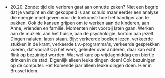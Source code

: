 - 20.20. Zonde: tijd die verloren gaat aan onnutte zaken? Niet een begrip dat je vastpint en dat gekoppeld is aan schuld maar eerder een analyse die energie moet geven voor de toekomst: hoe het handiger aan te pakken. Ook de kansen grijpen om te werken aan de kinderen, aan Anne, vrienden en familie. Momenten niet voorbij laten gaan. Werken aan de muziek, aan het huisje, aan de psychologie, kortom aan jezelf. Dingen nalaten, laten staan. Bijv: verkeerde boeken lezen, verkeerde stukken in de krant, verkeerde t.v.-programma's, verkeerde gesprekken voeren, dat vooral! Op het werk, geleuter over anderen, daar kan echt flink op bezuinigd worden. Wat wel kan: op vrijdagmiddag een biertje drinken  in de stad. Eigenlijk alleen leuke dingen doen! Ook bezuinigen op de computer. Het komende jaar alleen leuke dingen doen. Hier in Brussel idem.